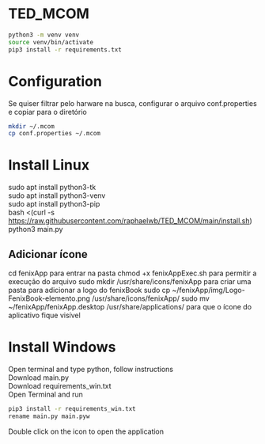 # TED_MCOM
```bash
python3 -m venv venv
source venv/bin/activate
pip3 install -r requirements.txt
```
# Configuration
Se quiser filtrar pelo harware na busca, configurar o arquivo conf.properties e copiar para o diretório   
```bash
mkdir ~/.mcom
cp conf.properties ~/.mcom
```

# Install Linux
sudo apt install python3-tk  
sudo apt install python3-venv  
sudo apt install python3-pip  
bash <(curl -s https://raw.githubusercontent.com/raphaelwb/TED_MCOM/main/install.sh)  
python3 main.py
## Adicionar ícone
cd fenixApp para entrar na pasta 
chmod +x fenixAppExec.sh para permitir a execução do arquivo
sudo mkdir /usr/share/icons/fenixApp para criar uma pasta para adicionar a logo do fenixBook
sudo cp ~/fenixApp/img/Logo-FenixBook-elemento.png /usr/share/icons/fenixApp/
sudo mv ~/fenixApp/fenixApp.desktop /usr/share/applications/ para que o ícone do aplicativo fique visível 

# Install Windows
Open terminal and type python, follow instructions   
Download main.py   
Download requirements_win.txt   
Open Terminal and run    
```bash
pip3 install -r requirements_win.txt   
rename main.py main.pyw
```
Double click on the icon to open the application
